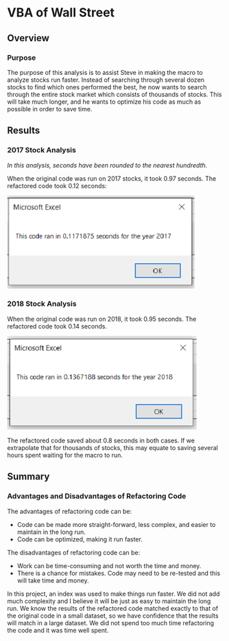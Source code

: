 # VBA of Wall Street
## Overview
### Purpose 
The purpose of this analysis is to assist Steve in making the macro to analyze stocks run faster. Instead of searching through several dozen stocks to find which ones performed the best, he now wants to search through the entire stock market which consists of  thousands of stocks. This will take much longer, and he wants to optimize his code as much as possible in order to save time.

## Results
### 2017 Stock Analysis
*In this analysis,  seconds have been rounded to the nearest hundredth.*

When the original code was run on 2017 stocks, it took 0.97 seconds. The refactored code took 0.12 seconds:

![](./Resources/VBA_Challenge_2017.png)  

### 2018 Stock Analysis
When the original code was run on 2018, it took 0.95 seconds. The refactored code took  0.14 seconds.

![](./Resources/VBA_Challenge_2018.png)  

The refactored code saved about 0.8 seconds in both cases. If we extrapolate that for thousands of stocks, this may equate to saving several hours spent waiting for the macro to run.

## Summary
### Advantages and Disadvantages of Refactoring Code
The advantages of refactoring code can be:
* Code can be made more straight-forward, less complex, and easier to maintain in the long run.
* Code can be optimized, making it run faster.

The disadvantages of refactoring code can be:
* Work can be time-consuming and not worth the time and money.
* There is a chance for mistakes. Code may need to be re-tested and this will take time and money.

In this project, an index was used to make things run faster. We did not add much complexity and I believe it will be just as easy to maintain the long run. We know the results of the refactored code matched exactly to that of the original code in a small dataset, so we have confidence that the results will match in a large dataset. We did not spend too much time refactoring the code and it was time well spent.





